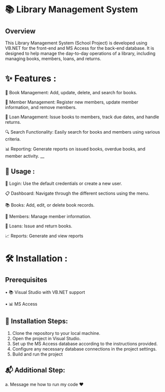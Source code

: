 # 📚 Library Management System 

## Overview

This Library Management System (School Project) is developed using VB.NET for the front-end and MS Access for the back-end database. It is designed to help manage the day-to-day operations of a library, including managing books, members, loans, and returns.

# ✨ Features :

📖 Book Management: Add, update, delete, and search for books. 

👥 Member Management: Register new members, update member information, and remove members.

📅 Loan Management: Issue books to members, track due dates, and handle returns.

🔍 Search Functionality: Easily search for books and members using various criteria.

📊 Reporting: Generate reports on issued books, overdue books, and member activity.
__
## 🚀 Usage :

🔑 Login: Use the default credentials or create a new user.

📋 Dashboard: Navigate through the different sections using the menu.

📚 Books: Add, edit, or delete book records.

👤 Members: Manage member information.

🔄 Loans: Issue and return books.

📈 Reports: Generate and view reports

# 🛠️ Installation :

## Prerequisites

• 📚 Visual Studio with VB.NET support 

• 📊 MS Access 

## 🚀 Installation Steps:

1. Clone the repository to your local machine.
2. Open the project in Visual Studio.
3. Set up the MS Access database according to the instructions provided.
4. Configure any necessary database connections in the project settings.
5. Build and run the project

## 📬 Additional Step:

a. Message me how to run my code ❤








